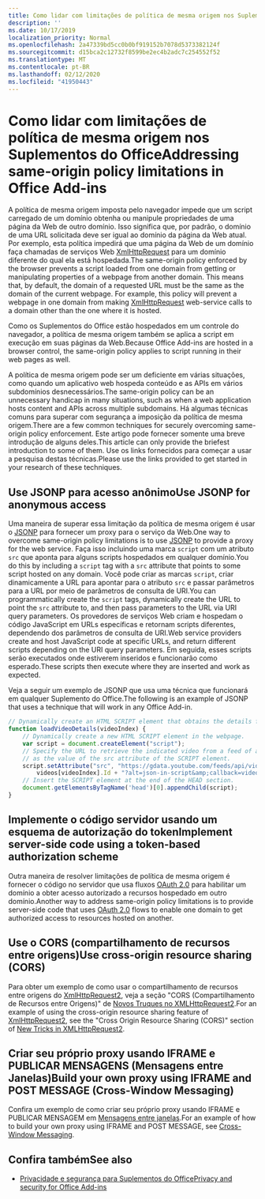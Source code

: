 ```yaml
---
title: Como lidar com limitações de política de mesma origem nos Suplementos do Office
description: ''
ms.date: 10/17/2019
localization_priority: Normal
ms.openlocfilehash: 2a47339bd5cc0b0bf919152b7078d5373382124f
ms.sourcegitcommit: d15bca2c12732f8599be2ec4b2adc7c254552f52
ms.translationtype: MT
ms.contentlocale: pt-BR
ms.lasthandoff: 02/12/2020
ms.locfileid: "41950443"
---
```

# <a name="addressing-same-origin-policy-limitations-in-office-add-ins"></a><span data-ttu-id="1805e-102">Como lidar com limitações de política de mesma origem nos Suplementos do Office</span><span class="sxs-lookup"><span data-stu-id="1805e-102">Addressing same-origin policy limitations in Office Add-ins</span></span>

<span data-ttu-id="1805e-p101">A política de mesma origem imposta pelo navegador impede que um script carregado de um domínio obtenha ou manipule propriedades de uma página da Web de outro domínio. Isso significa que, por padrão, o domínio de uma URL solicitada deve ser igual ao domínio da página da Web atual. Por exemplo, esta política impedirá que uma página da Web de um domínio faça chamadas de serviços Web [XmlHttpRequest](https://www.w3.org/TR/XMLHttpRequest/) para um domínio diferente do qual ela está hospedada.</span><span class="sxs-lookup"><span data-stu-id="1805e-p101">The same-origin policy enforced by the browser prevents a script loaded from one domain from getting or manipulating properties of a webpage from another domain. This means that, by default, the domain of a requested URL must be the same as the domain of the current webpage. For example, this policy will prevent a webpage in one domain from making [XmlHttpRequest](https://www.w3.org/TR/XMLHttpRequest/) web-service calls to a domain other than the one where it is hosted.</span></span>

<span data-ttu-id="1805e-106">Como os Suplementos do Office estão hospedados em um controle do navegador, a política de mesma origem também se aplica a script em execução em suas páginas da Web.</span><span class="sxs-lookup"><span data-stu-id="1805e-106">Because Office Add-ins are hosted in a browser control, the same-origin policy applies to script running in their web pages as well.</span></span>

<span data-ttu-id="1805e-107">A política de mesma origem pode ser um deficiente em várias situações, como quando um aplicativo web hospeda conteúdo e as APIs em vários subdomínios desnecessários.</span><span class="sxs-lookup"><span data-stu-id="1805e-107">The same-origin policy can be an unnecessary handicap in many situations, such as when a web application hosts content and APIs across multiple subdomains.</span></span> <span data-ttu-id="1805e-108">Há algumas técnicas comuns para superar com segurança a imposição da política de mesma origem.</span><span class="sxs-lookup"><span data-stu-id="1805e-108">There are a few common techniques for securely overcoming same-origin policy enforcement.</span></span> <span data-ttu-id="1805e-109">Este artigo pode fornecer somente uma breve introdução de alguns deles.</span><span class="sxs-lookup"><span data-stu-id="1805e-109">This article can only provide the briefest introduction to some of them.</span></span> <span data-ttu-id="1805e-110">Use os links fornecidos para começar a usar a pesquisa destas técnicas.</span><span class="sxs-lookup"><span data-stu-id="1805e-110">Please use the links provided to get started in your research of these techniques.</span></span>

## <a name="use-jsonp-for-anonymous-access"></a><span data-ttu-id="1805e-111">Use JSONP para acesso anônimo</span><span class="sxs-lookup"><span data-stu-id="1805e-111">Use JSONP for anonymous access</span></span>

<span data-ttu-id="1805e-112">Uma maneira de superar essa limitação da política de mesma origem é usar o [JSONP](https://www.w3schools.com/js/js_json_jsonp.asp) para fornecer um proxy para o serviço da Web.</span><span class="sxs-lookup"><span data-stu-id="1805e-112">One way to overcome same-origin policy limitations is to use [JSONP](https://www.w3schools.com/js/js_json_jsonp.asp) to provide a proxy for the web service.</span></span> <span data-ttu-id="1805e-113">Faça isso incluindo uma marca `script` com um atributo `src` que aponta para alguns scripts hospedados em qualquer domínio.</span><span class="sxs-lookup"><span data-stu-id="1805e-113">You do this by including a `script` tag with a `src` attribute that points to some script hosted on any domain.</span></span> <span data-ttu-id="1805e-114">Você pode criar as marcas `script`, criar dinamicamente a URL para apontar para o atributo `src` e passar parâmetros para a URL por meio de parâmetros de consulta de URI.</span><span class="sxs-lookup"><span data-stu-id="1805e-114">You can programmatically create the `script` tags, dynamically create the URL to point the `src` attribute to, and then pass parameters to the URL via URI query parameters.</span></span> <span data-ttu-id="1805e-115">Os provedores de serviços Web criam e hospedam o código JavaScript em URLs específicas e retornam scripts diferentes, dependendo dos parâmetros de consulta de URI.</span><span class="sxs-lookup"><span data-stu-id="1805e-115">Web service providers create and host JavaScript code at specific URLs, and return different scripts depending on the URI query parameters.</span></span> <span data-ttu-id="1805e-116">Em seguida, esses scripts serão executados onde estiverem inseridos e funcionarão como esperado.</span><span class="sxs-lookup"><span data-stu-id="1805e-116">These scripts then execute where they are inserted and work as expected.</span></span>

<span data-ttu-id="1805e-117">Veja a seguir um exemplo de JSONP que usa uma técnica que funcionará em qualquer Suplemento do Office.</span><span class="sxs-lookup"><span data-stu-id="1805e-117">The following is an example of JSONP that uses a technique that will work in any Office Add-in.</span></span>

```js
// Dynamically create an HTML SCRIPT element that obtains the details for the specified video.
function loadVideoDetails(videoIndex) {
    // Dynamically create a new HTML SCRIPT element in the webpage.
    var script = document.createElement("script");
    // Specify the URL to retrieve the indicated video from a feed of a current list of videos,
    // as the value of the src attribute of the SCRIPT element. 
    script.setAttribute("src", "https://gdata.youtube.com/feeds/api/videos/" + 
        videos[videoIndex].Id + "?alt=json-in-script&amp;callback=videoDetailsLoaded");
    // Insert the SCRIPT element at the end of the HEAD section.
    document.getElementsByTagName('head')[0].appendChild(script);
}

```


## <a name="implement-server-side-code-using-a-token-based-authorization-scheme"></a><span data-ttu-id="1805e-118">Implemente o código servidor usando um esquema de autorização do token</span><span class="sxs-lookup"><span data-stu-id="1805e-118">Implement server-side code using a token-based authorization scheme</span></span>

<span data-ttu-id="1805e-119">Outra maneira de resolver limitações de política de mesma origem é fornecer o código no servidor que usa fluxos [OAuth 2.0](https://oauth.net/2/) para habilitar um domínio a obter acesso autorizado a recursos hospedado em outro domínio.</span><span class="sxs-lookup"><span data-stu-id="1805e-119">Another way to address same-origin policy limitations is to provide server-side code that uses [OAuth 2.0](https://oauth.net/2/) flows to enable one domain to get authorized access to resources hosted on another.</span></span> 


## <a name="use-cross-origin-resource-sharing-cors"></a><span data-ttu-id="1805e-120">Use o CORS (compartilhamento de recursos entre origens)</span><span class="sxs-lookup"><span data-stu-id="1805e-120">Use cross-origin resource sharing (CORS)</span></span>


<span data-ttu-id="1805e-121">Para obter um exemplo de como usar o compartilhamento de recursos entre origens do [XmlHttpRequest2](https://dvcs.w3.org/hg/xhr/raw-file/tip/Overview.html), veja a seção "CORS (Compartilhamento de Recursos entre Origens)" de [Novos Truques no XMLHttpRequest2](https://www.html5rocks.com/en/tutorials/file/xhr2/).</span><span class="sxs-lookup"><span data-stu-id="1805e-121">For an example of using the cross-origin resource sharing feature of [XmlHttpRequest2](https://dvcs.w3.org/hg/xhr/raw-file/tip/Overview.html), see the "Cross Origin Resource Sharing (CORS)" section of [New Tricks in XMLHttpRequest2](https://www.html5rocks.com/en/tutorials/file/xhr2/).</span></span>


## <a name="build-your-own-proxy-using-iframe-and-post-message-cross-window-messaging"></a><span data-ttu-id="1805e-122">Criar seu próprio proxy usando IFRAME e PUBLICAR MENSAGENS (Mensagens entre Janelas)</span><span class="sxs-lookup"><span data-stu-id="1805e-122">Build your own proxy using IFRAME and POST MESSAGE (Cross-Window Messaging)</span></span>


<span data-ttu-id="1805e-123">Confira um exemplo de como criar seu próprio proxy usando IFRAME e PUBLICAR MENSAGEM em [Mensagens entre janelas](http://ejohn.org/blog/cross-window-messaging/).</span><span class="sxs-lookup"><span data-stu-id="1805e-123">For an example of how to build your own proxy using IFRAME and POST MESSAGE, see [Cross-Window Messaging](http://ejohn.org/blog/cross-window-messaging/).</span></span>


## <a name="see-also"></a><span data-ttu-id="1805e-124">Confira também</span><span class="sxs-lookup"><span data-stu-id="1805e-124">See also</span></span>

- [<span data-ttu-id="1805e-125">Privacidade e segurança para Suplementos do Office</span><span class="sxs-lookup"><span data-stu-id="1805e-125">Privacy and security for Office Add-ins</span></span>](../concepts/privacy-and-security.md)
    
